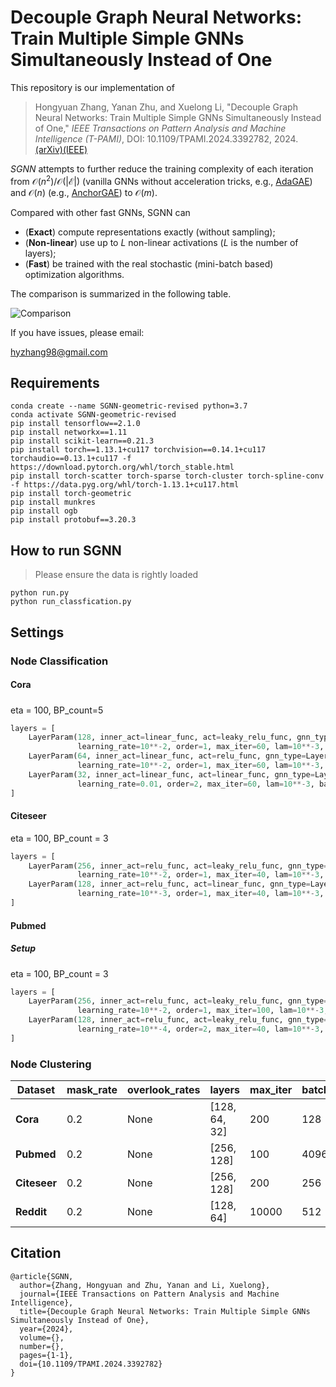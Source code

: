 # Decouple Graph Neural Networks: Train Multiple Simple GNNs Simultaneously Instead of One

This repository is our implementation of 

>   Hongyuan Zhang, Yanan Zhu, and Xuelong Li,  "Decouple Graph Neural Networks: Train Multiple Simple GNNs Simultaneously Instead of One," *IEEE Transactions on Pattern Analysis and Machine Intelligence (T-PAMI)*, DOI: 10.1109/TPAMI.2024.3392782, 2024.[(arXiv)](https://arxiv.org/pdf/2304.10126.pdf)[(IEEE)](https://ieeexplore.ieee.org/document/10507024)

*SGNN* attempts to further reduce the training complexity of each iteration from $\mathcal{O}(n^2) / \mathcal{O}(|\mathcal E|)$ (vanilla GNNs without acceleration tricks, e.g., [AdaGAE](https://github.com/hyzhang98/AdaGAE)) and $\mathcal O(n)$ (e.g., [AnchorGAE](https://github.com/hyzhang98/AnchorGAE-torch)) to $\mathcal O(m)$. 

Compared with other fast GNNs, SGNN can

-   (**Exact**) compute representations exactly (without sampling);
-   (**Non-linear**) use up to $L$ non-linear activations ($L$ is the number of layers);
-   (**Fast**) be trained with the real stochastic (mini-batch based) optimization algorithms. 

The comparison is summarized in the following table. 


![Comparison](figures/Comparison.jpg)



If you have issues, please email:

hyzhang98@gmail.com



## Requirements 


```
conda create --name SGNN-geometric-revised python=3.7
conda activate SGNN-geometric-revised
pip install tensorflow==2.1.0
pip install networkx==1.11
pip install scikit-learn==0.21.3
pip install torch==1.13.1+cu117 torchvision==0.14.1+cu117 torchaudio==0.13.1+cu117 -f https://download.pytorch.org/whl/torch_stable.html
pip install torch-scatter torch-sparse torch-cluster torch-spline-conv -f https://data.pyg.org/whl/torch-1.13.1+cu117.html
pip install torch-geometric
pip install munkres
pip install ogb 
pip install protobuf==3.20.3
```


## How to run SGNN

>   Please ensure the data is rightly loaded

```
python run.py
python run_classfication.py
```



## Settings

### Node Classification

#### Cora

##### 

eta = 100, BP_count=5

```python
layers = [
    LayerParam(128, inner_act=linear_func, act=leaky_relu_func, gnn_type=LayerParam.EGCN,
               learning_rate=10**-2, order=1, max_iter=60, lam=10**-3, batch_size=2708),
    LayerParam(64, inner_act=linear_func, act=relu_func, gnn_type=LayerParam.EGCN,
               learning_rate=10**-2, order=1, max_iter=60, lam=10**-3, batch_size=2708),
    LayerParam(32, inner_act=linear_func, act=linear_func, gnn_type=LayerParam.EGCN,
               learning_rate=0.01, order=2, max_iter=60, lam=10**-3, batch_size=140),
]
```





#### Citeseer



eta = 100, BP_count = 3

```python
layers = [
    LayerParam(256, inner_act=relu_func, act=leaky_relu_func, gnn_type=LayerParam.EGCN,
               learning_rate=10**-2, order=1, max_iter=40, lam=10**-3, batch_size=1024),
    LayerParam(128, inner_act=relu_func, act=linear_func, gnn_type=LayerParam.EGCN,
               learning_rate=10**-3, order=1, max_iter=40, lam=10**-3, batch_size=140),
]
```



#### Pubmed

##### Setup

eta = 100, BP_count = 3

```python
layers = [
    LayerParam(256, inner_act=relu_func, act=leaky_relu_func, gnn_type=LayerParam.EGCN,
               learning_rate=10**-2, order=1, max_iter=100, lam=10**-3, batch_size=4096*2),
    LayerParam(128, inner_act=relu_func, act=leaky_relu_func, gnn_type=LayerParam.EGCN,
               learning_rate=10**-4, order=2, max_iter=40, lam=10**-3, batch_size=2048),
]
```



### Node Clustering

| Dataset   | mask_rate | overlook_rates | layers         | max_iter | batch | BP_count | learning_rate | lam     | eta  | loss                | order | AU                        | activation             |
|-----------|-----------|----------------|----------------|----------|-------|----------|---------------|---------|------|---------------------|-------|--------------------------|------------------------|
| **Cora**  | 0.2       | None           | [128, 64, 32]  | 200      | 128   | 10       | 10^-3         | 10^-6   | 1    | loss1 / sample_size | -     | -                        | -                      |
| **Pubmed**| 0.2       | None           | [256, 128]     | 100      | 4096  | 10       | 10^-4         | 10^-6   | 10   | loss1               | 2     | relu                     | leaky_relu=5           |
| **Citeseer**| 0.2     | None           | [256, 128]     | 200      | 256   | 5        | 10^-4         | 10^-6   | 10   | loss1               | 2     | leaky_relu slope=0.2     | linear                 |
| **Reddit**| 0.2       | None           | [128, 64]      | 10000    | 512   | 5        | 10^-4         | 10^-6   | 10   | loss1               | 2     | relu                     | linear                 |

## Citation
```
@article{SGNN,
  author={Zhang, Hongyuan and Zhu, Yanan and Li, Xuelong},
  journal={IEEE Transactions on Pattern Analysis and Machine Intelligence}, 
  title={Decouple Graph Neural Networks: Train Multiple Simple GNNs Simultaneously Instead of One}, 
  year={2024},
  volume={},
  number={},
  pages={1-1},
  doi={10.1109/TPAMI.2024.3392782}
}
```
